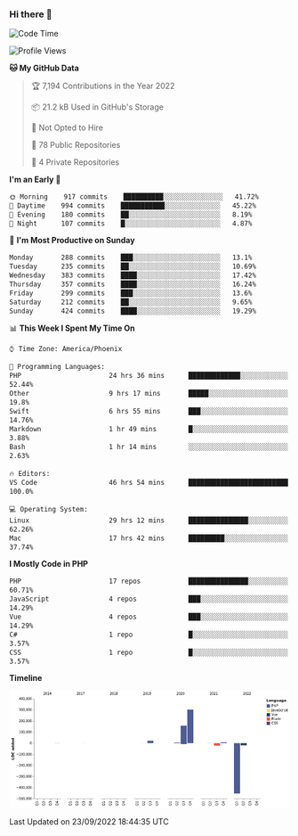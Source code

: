 ### Hi there 👋

<!--START_SECTION:waka-->
![Code Time](http://img.shields.io/badge/Code%20Time-7%2C539%20hrs%2021%20mins-blue)

![Profile Views](http://img.shields.io/badge/Profile%20Views-0-blue)

**🐱 My GitHub Data** 

> 🏆 7,194 Contributions in the Year 2022
 > 
> 📦 21.2 kB Used in GitHub's Storage 
 > 
> 🚫 Not Opted to Hire
 > 
> 📜 78 Public Repositories 
 > 
> 🔑 4 Private Repositories  
 > 
**I'm an Early 🐤** 

```text
🌞 Morning    917 commits    ██████████░░░░░░░░░░░░░░░   41.72% 
🌆 Daytime    994 commits    ███████████░░░░░░░░░░░░░░   45.22% 
🌃 Evening    180 commits    ██░░░░░░░░░░░░░░░░░░░░░░░   8.19% 
🌙 Night      107 commits    █░░░░░░░░░░░░░░░░░░░░░░░░   4.87%

```
📅 **I'm Most Productive on Sunday** 

```text
Monday       288 commits    ███░░░░░░░░░░░░░░░░░░░░░░   13.1% 
Tuesday      235 commits    ██░░░░░░░░░░░░░░░░░░░░░░░   10.69% 
Wednesday    383 commits    ████░░░░░░░░░░░░░░░░░░░░░   17.42% 
Thursday     357 commits    ████░░░░░░░░░░░░░░░░░░░░░   16.24% 
Friday       299 commits    ███░░░░░░░░░░░░░░░░░░░░░░   13.6% 
Saturday     212 commits    ██░░░░░░░░░░░░░░░░░░░░░░░   9.65% 
Sunday       424 commits    ████░░░░░░░░░░░░░░░░░░░░░   19.29%

```


📊 **This Week I Spent My Time On** 

```text
⌚︎ Time Zone: America/Phoenix

💬 Programming Languages: 
PHP                      24 hrs 36 mins      █████████████░░░░░░░░░░░░   52.44% 
Other                    9 hrs 17 mins       █████░░░░░░░░░░░░░░░░░░░░   19.8% 
Swift                    6 hrs 55 mins       ███░░░░░░░░░░░░░░░░░░░░░░   14.76% 
Markdown                 1 hr 49 mins        █░░░░░░░░░░░░░░░░░░░░░░░░   3.88% 
Bash                     1 hr 14 mins        ░░░░░░░░░░░░░░░░░░░░░░░░░   2.63%

🔥 Editors: 
VS Code                  46 hrs 54 mins      █████████████████████████   100.0%

💻 Operating System: 
Linux                    29 hrs 12 mins      ███████████████░░░░░░░░░░   62.26% 
Mac                      17 hrs 42 mins      █████████░░░░░░░░░░░░░░░░   37.74%

```

**I Mostly Code in PHP** 

```text
PHP                      17 repos            ███████████████░░░░░░░░░░   60.71% 
JavaScript               4 repos             ███░░░░░░░░░░░░░░░░░░░░░░   14.29% 
Vue                      4 repos             ███░░░░░░░░░░░░░░░░░░░░░░   14.29% 
C#                       1 repo              █░░░░░░░░░░░░░░░░░░░░░░░░   3.57% 
CSS                      1 repo              █░░░░░░░░░░░░░░░░░░░░░░░░   3.57%

```


**Timeline**

![Chart not found](https://raw.githubusercontent.com/mikebronner/mikebronner/master/charts/bar_graph.png) 


 Last Updated on 23/09/2022 18:44:35 UTC
<!--END_SECTION:waka-->

<!--
**mikebronner/mikebronner** is a ✨ _special_ ✨ repository because its `README.md` (this file) appears on your GitHub profile.

Here are some ideas to get you started:

- 🔭 I’m currently working on ...
- 🌱 I’m currently learning ...
- 👯 I’m looking to collaborate on ...
- 🤔 I’m looking for help with ...
- 💬 Ask me about ...
- 📫 How to reach me: ...
- 😄 Pronouns: ...
- ⚡ Fun fact: ...
-->
